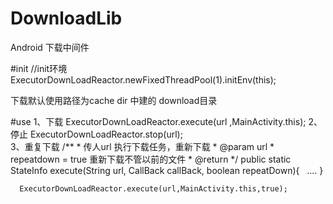# DownloadLib
Android 下载中间件

#init
 //init环境
 ExecutorDownLoadReactor.newFixedThreadPool(1).initEnv(this);
 
 下载默认使用路径为cache dir 中建的 download目录
 
 #use
 1、下载
     ExecutorDownLoadReactor.execute(url ,MainActivity.this);
 2、停止
     ExecutorDownLoadReactor.stop(url);  
 3、重复下载
  	 /**
     * 传人url 执行下载任务，重新下载
     * @param url
     * repeatdown = true 重新下载不管以前的文件
     * @return
     */
	public static StateInfo execute(String url, CallBack callBack, boolean repeatDown){
    ....
  }
 
      ExecutorDownLoadReactor.execute(url,MainActivity.this,true);
 
